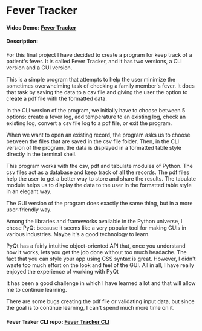 # Fever Tracker
#### Video Demo:  [Fever Tracker](https://youtu.be/UdgvT-XeDCc)
#### Description:

For this final project I have decided to create a program for keep track of a patient's fever. It is called Fever Tracker, and it has two versions, a CLI version and a GUI version.

This is a simple program that attempts to help the user minimize the sometimes overwhelming task of checking a family member's fever. 
It does that task by saving the data to a csv file and giving the user the option to create a pdf file with the formatted data.

In the CLI version of the program, we initially have to choose between 5 options: create a fever log, add temperature to an existing log, check an existing log, convert a csv file log to a pdf file, or exit the program.

When we want to open an existing record, the program asks us to choose between the files that are saved in the csv file folder. Then, in the CLI version of the program, the data is displayed in a formatted table style directly in the terminal shell. 

This program works with the csv, pdf and tabulate modules of Python. The csv files act as a database and keep track of all the records. The pdf files help the user to get a better way to store and share the results. The tabulate module helps us to display the data to the user in the formatted table style in an elegant way.

The GUI version of the program does exactly the same thing, but in a more user-friendly way. 

Among the libraries and frameworks available in the Python universe, I chose PyQt because it seems like a very popular tool for making GUIs in various industries. Maybe it's a good technology to learn.

PyQt has a fairly intuitive object-oriented API that, once you understand how it works, lets you get the job done without too much headache. The fact that you can style your app using CSS syntax is great. However, I didn't waste too much effort on the look and feel of the GUI. All in all, I have really enjoyed the experience of working with PyQt

It has been a good challenge in which I have learned a lot and that will allow me to continue learning.

There are some bugs creating the pdf file or validating input data, but since the goal is to continue learning, I can't spend much more time on it.

#### Fever Traker CLI repo:  [Fever Tracker CLI](https://github.com/joan-kii/fever-tracker-cli)